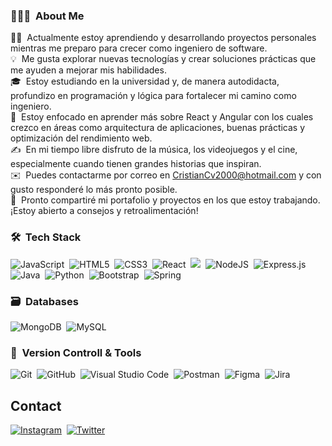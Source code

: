 <!-- ## 👋 &nbsp;Hey there! I'm Cristian Campos -->

### 👨🏻‍💻 &nbsp;About Me

👨‍💻 &nbsp;Actualmente estoy aprendiendo y desarrollando proyectos personales mientras me preparo para crecer como ingeniero de software.\
💡 &nbsp;Me gusta explorar nuevas tecnologías y crear soluciones prácticas que me ayuden a mejorar mis habilidades.\
🎓 &nbsp;Estoy estudiando en la universidad y, de manera autodidacta, profundizo en programación y lógica para fortalecer mi camino como ingeniero.\
🌱 &nbsp;Estoy enfocado en aprender más sobre React y Angular con los cuales crezco en áreas como arquitectura de aplicaciones, buenas prácticas y optimización del rendimiento web.\
✍️ &nbsp;En mi tiempo libre disfruto de la música, los videojuegos y el cine, especialmente cuando tienen grandes historias que inspiran.\
✉️ &nbsp;Puedes contactarme por correo en CristianCv2000@hotmail.com y con gusto responderé lo más pronto posible.\
📄 &nbsp;Pronto compartiré mi portafolio y proyectos en los que estoy trabajando. ¡Estoy abierto a consejos y retroalimentación!

### 🛠 &nbsp;Tech Stack

![JavaScript](https://img.shields.io/badge/javascript-%23323330.svg?style=for-the-badge&logo=javascript&logoColor=%23F7DF1E)&nbsp;
![HTML5](https://img.shields.io/badge/html5-%23E34F26.svg?style=for-the-badge&logo=html5&logoColor=white)&nbsp;
![CSS3](https://img.shields.io/badge/css3-%231572B6.svg?style=for-the-badge&logo=css3&logoColor=white)&nbsp;
<img  alt="React" src="https://img.shields.io/badge/react-%2320232a.svg?style=for-the-badge&logo=react&logoColor=%2361DAFB"/>&nbsp;
<img src="https://img.shields.io/badge/React_Router-CA4245?style=for-the-badge&logo=react-router&logoColor=white" />&nbsp;
<img  alt="NodeJS" src="https://img.shields.io/badge/node.js-%2343853D.svg?style=for-the-badge&logo=node-dot-js&logoColor=white"/>&nbsp;
<img  alt="Express.js" src="https://img.shields.io/badge/express.js-%23404d59.svg?style=for-the-badge&logo=express&logoColor=%2361DAFB"/>&nbsp;
![Java](https://img.shields.io/badge/java-%23ED8B00.svg?style=for-the-badge&logo=java&logoColor=white)&nbsp;
![Python](https://img.shields.io/badge/python-3670A0?style=for-the-badge&logo=python&logoColor=ffdd54)&nbsp;
![Bootstrap](https://img.shields.io/badge/bootstrap-%23563D7C.svg?style=for-the-badge&logo=bootstrap&logoColor=white)&nbsp;
![Spring](https://img.shields.io/badge/spring-%236DB33F.svg?style=for-the-badge&logo=spring&logoColor=white)&nbsp;

### 🗃 &nbsp;Databases

![MongoDB](https://img.shields.io/badge/MongoDB-%234ea94b.svg?style=for-the-badge&logo=mongodb&logoColor=white)&nbsp;
![MySQL](https://img.shields.io/badge/mysql-%2300f.svg?style=for-the-badge&logo=mysql&logoColor=white)&nbsp;

### 🧰 &nbsp;Version Controll & Tools 

![Git](https://img.shields.io/badge/git-%23F05033.svg?style=for-the-badge&logo=git&logoColor=white)&nbsp;
![GitHub](https://img.shields.io/badge/github-%23121011.svg?style=for-the-badge&logo=github&logoColor=white)&nbsp;
![Visual Studio Code](https://img.shields.io/badge/Visual%20Studio%20Code-0078d7.svg?style=for-the-badge&logo=visual-studio-code&logoColor=white)&nbsp;
![Postman](https://img.shields.io/badge/Postman-FF6C37?style=for-the-badge&logo=postman&logoColor=white)&nbsp;
![Figma](https://img.shields.io/badge/figma-%23F24E1E.svg?style=for-the-badge&logo=figma&logoColor=white)&nbsp;
![Jira](https://img.shields.io/badge/jira-%230A0FFF.svg?style=for-the-badge&logo=jira&logoColor=white)&nbsp;

## Contact
<a href="">![Instagram](https://img.shields.io/badge/LachlanDev-%23E4405F.svg?style=for-the-badge&logo=Instagram&logoColor=white)</a>&nbsp;
<a href="">![Twitter](https://img.shields.io/badge/LachlanDev-%231DA1F2.svg?style=for-the-badge&logo=Twitter&logoColor=white)</a>&nbsp;
